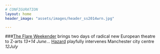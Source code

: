 ```yaml
---
# CONFIGURATION
layout: home
header_image: "assets/images/header_ss2014wrn.jpg"

---
```

###[The Flare Weekender](/current/2014-flare) brings two days of radical new European theatre to Z-arts *13+14 June*… [Hazard](/current/2014-hazard) playfully intervenes Manchester city centre *12July*
